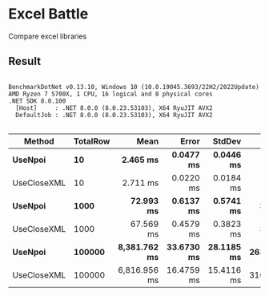﻿# Excel Battle

Compare excel libraries

## Result

```

BenchmarkDotNet v0.13.10, Windows 10 (10.0.19045.3693/22H2/2022Update)
AMD Ryzen 7 5700X, 1 CPU, 16 logical and 8 physical cores
.NET SDK 8.0.100
  [Host]     : .NET 8.0.0 (8.0.23.53103), X64 RyuJIT AVX2
  DefaultJob : .NET 8.0.0 (8.0.23.53103), X64 RyuJIT AVX2


```
| Method      | TotalRow | Mean         | Error      | StdDev     | Gen0        | Gen1        | Gen2      | Allocated  |
|------------ |--------- |-------------:|-----------:|-----------:|------------:|------------:|----------:|-----------:|
| **UseNpoi**     | **10**       |     **2.465 ms** |  **0.0477 ms** |  **0.0446 ms** |    **132.8125** |     **54.6875** |         **-** |    **2.15 MB** |
| UseCloseXML | 10       |     2.711 ms |  0.0220 ms |  0.0184 ms |    109.3750 |     31.2500 |         - |    1.91 MB |
| **UseNpoi**     | **1000**     |    **72.993 ms** |  **0.6137 ms** |  **0.5741 ms** |   **3500.0000** |   **2000.0000** |  **750.0000** |   **52.06 MB** |
| UseCloseXML | 1000     |    67.569 ms |  0.4579 ms |  0.3823 ms |   3500.0000 |    750.0000 |  250.0000 |    57.5 MB |
| **UseNpoi**     | **100000**   | **8,381.762 ms** | **33.6730 ms** | **28.1185 ms** | **263000.0000** | **109000.0000** | **4000.0000** | **4808.99 MB** |
| UseCloseXML | 100000   | 6,816.956 ms | 16.4759 ms | 15.4116 ms | 310000.0000 |  54000.0000 | 3000.0000 | 5459.67 MB |
